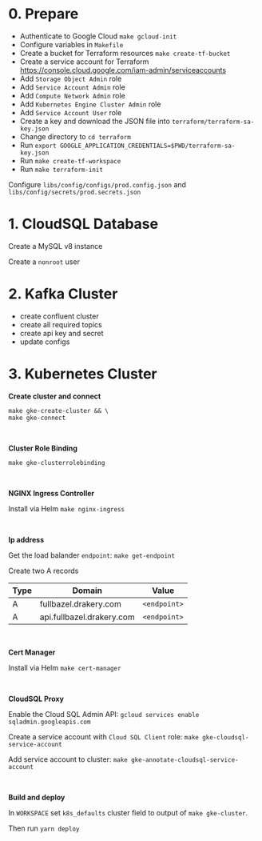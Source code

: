 <!-- TODO improve like: https://dzone.com/articles/google-gke-and-sql-with-terraform-ion-medium -->

# 0. Prepare

- Authenticate to Google Cloud `make gcloud-init`
- Configure variables in `Makefile`
- Create a bucket for Terraform resources `make create-tf-bucket`
- Create a service account for Terraform https://console.cloud.google.com/iam-admin/serviceaccounts
- Add `Storage Object Admin` role
- Add `Service Account Admin` role
- Add `Compute Network Admin` role
- Add `Kubernetes Engine Cluster Admin` role
- Add `Service Account User` role
- Create a key and download the JSON file into `terraform/terraform-sa-key.json`
- Change directory to `cd terraform`
- Run `export GOOGLE_APPLICATION_CREDENTIALS=$PWD/terraform-sa-key.json`
- Run `make create-tf-workspace`
- Run `make terraform-init`

Configure `libs/config/configs/prod.config.json` and `libs/config/secrets/prod.secrets.json`

# 1. CloudSQL Database

Create a MySQL v8 instance

Create a `nonroot` user

# 2. Kafka Cluster

- create confluent cluster
- create all required topics
- create api key and secret
- update configs

# 3. Kubernetes Cluster

**Create cluster and connect**

```
make gke-create-cluster && \
make gke-connect
```

<br>

**Cluster Role Binding**

`make gke-clusterrolebinding`

<br>

**NGINX Ingress Controller**

Install via Helm `make nginx-ingress`

<br>

**Ip address**

Get the load balander `endpoint`: `make get-endpoint`

Create two A records

| Type | Domain                    | Value        |
| ---- | ------------------------- | ------------ |
| A    | fullbazel.drakery.com     | `<endpoint>` |
| A    | api.fullbazel.drakery.com | `<endpoint>` |

<br>

**Cert Manager**

Install via Helm `make cert-manager`

<br>

**CloudSQL Proxy**

Enable the Cloud SQL Admin API:
`gcloud services enable sqladmin.googleapis.com`

Create a service account with `Cloud SQL Client` role: `make gke-cloudsql-service-account`

Add service account to cluster: `make gke-annotate-cloudsql-service-account`

<br>

**Build and deploy**

In `WORKSPACE` set `k8s_defaults` cluster field to output of `make gke-cluster`.

Then run `yarn deploy`
